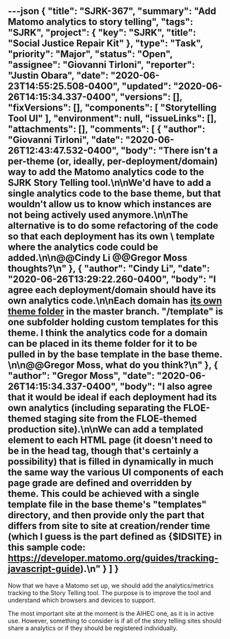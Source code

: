 ---json
{
  "title": "SJRK-367",
  "summary": "Add Matomo analytics to story telling",
  "tags": "SJRK",
  "project": {
    "key": "SJRK",
    "title": "Social Justice Repair Kit"
  },
  "type": "Task",
  "priority": "Major",
  "status": "Open",
  "assignee": "Giovanni Tirloni",
  "reporter": "Justin Obara",
  "date": "2020-06-23T14:55:25.508-0400",
  "updated": "2020-06-26T14:15:34.337-0400",
  "versions": [],
  "fixVersions": [],
  "components": [
    "Storytelling Tool UI"
  ],
  "environment": null,
  "issueLinks": [],
  "attachments": [],
  "comments": [
    {
      "author": "Giovanni Tirloni",
      "date": "2020-06-26T12:43:47.532-0400",
      "body": "There isn't a per-theme (or, ideally, per-deployment/domain) way to add the Matomo analytics code to the SJRK Story Telling tool.\n\nWe'd have to add a single analytics code to the base theme, but that wouldn't allow us to know which instances are not being actively used anymore.\n\nThe alternative is to do some refactoring of the code so that each deployment has its own \\<head> template where the analytics code could be added.\n\n@@Cindy Li @@Gregor Moss thoughts?\n"
    },
    {
      "author": "Cindy Li",
      "date": "2020-06-26T13:29:22.260-0400",
      "body": "I agree each deployment/domain should have its own analytics code.\n\nEach domain has [its own theme folder](https://github.com/fluid-project/sjrk-story-telling/tree/master/themes) in the master branch. \"/template\" is one subfolder holding custom templates for this theme. I think the analytics code for a domain can be placed in its theme folder for it to be pulled in by the base template in the base theme.&#x20;\n\n@@Gregor Moss, what do you think?\n"
    },
    {
      "author": "Gregor Moss",
      "date": "2020-06-26T14:15:34.337-0400",
      "body": "I also agree that it would be ideal if each deployment had its own analytics (including separating the FLOE-themed staging site from the FLOE-themed production site).\n\nWe can add a templated element to each HTML page (it doesn't need to be in the head tag, though that's certainly a possibility) that is filled in dynamically in much the same way the various UI components of each page grade are defined and overridden by theme. This could be achieved with a single template file in the base theme's \"templates\" directory, and then provide only the part that differs from site to site at creation/render time (which I guess is the part defined as {$IDSITE} in this sample code: <https://developer.matomo.org/guides/tracking-javascript-guide>).\n"
    }
  ]
}
---
Now that we have a Matomo set up, we should add the analytics/metrics tracking to the Story Telling tool. The purpose is to improve the tool and understand which browsers and devices to support.

The most important site at the moment is the AIHEC one, as it is in active use. However, something to consider is if all of the story telling sites should share a analytics or if they should be registered individually.

        